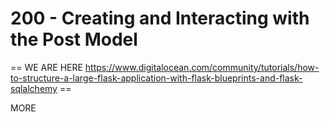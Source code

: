 # 200 - Creating and Interacting with the Post Model

  == WE ARE HERE https://www.digitalocean.com/community/tutorials/how-to-structure-a-large-flask-application-with-flask-blueprints-and-flask-sqlalchemy ==

MORE